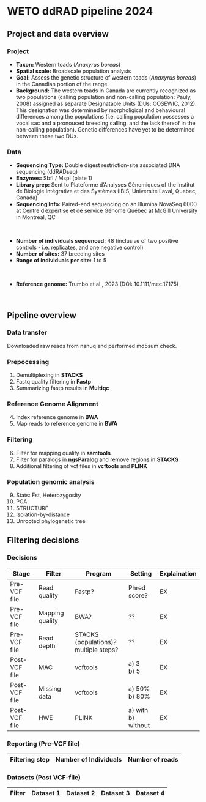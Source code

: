 # WETO ddRAD pipeline 2024
## Project and data overview
### Project
- **Taxon:** Western toads (*Anaxyrus boreas*)
- **Spatial scale:** Broadscale population analysis
- **Goal:** Assess the genetic structure of western toads (*Anaxyrus boreas*) in the Canadian portion of the range.
- **Background:** The western toads in Canada are currently recognized as two populations (calling population and non-calling population: Pauly, 2008) assigned as separate Designatable Units (DUs: COSEWIC, 2012). This designation was determined by morpholigical and behavioural differences among the populations (i.e. calling population possesses a vocal sac and a pronouced breeding calling, and the lack thereof in the non-calling population). Genetic differences have yet to be determined between these two DUs.
### Data
- **Sequencing Type:** Double digest restriction-site associated DNA sequencing (ddRADseq)
- **Enzymes:** SbfI / MspI (plate 1)
- **Library prep:** Sent to Plateforme d’Analyses Génomiques of the Institut de Biologie Intégrative et des Systèmes (IBIS, Universite ́Laval, Quebec, Canada)
- **Sequencing Info:** Paired-end sequencing on an Illumina NovaSeq 6000 at Centre d’expertise et de service Génome Québec at McGill University in Montreal, QC
<br>

- **Number of individuals sequenced:** 48 (inclusive of two positive controls - i.e. replicates, and one negative control)
- **Number of sites:** 37 breeding sites
- **Range of individuals per site:** 1 to 5 
<br>

- **Reference genome:** Trumbo et al., 2023 (DOI: 10.1111/mec.17175)
<br>

## Pipeline overview
### Data transfer
Downloaded raw reads from nanuq and performed md5sum check.
<br>

### Prepocessing
1. Demultiplexing in **STACKS**
2. Fastq quality filtering in **Fastp**
3. Summarizing fastp results in **Multiqc**

### Reference Genome Alignment
4. Index reference genome in **BWA**
5. Map reads to reference genome in **BWA**

### Filtering 
6. Filter for mapping quality in **samtools**
7. Filter for paralogs in **ngsParalog** and remove regions in **STACKS**
8. Additional filtering of vcf files in **vcftools** and **PLINK**

### Population genomic analysis
9. Stats: Fst, Heterozygosity
10. PCA
11. STRUCTURE
12. Isolation-by-distance
13. Unrooted phylogenetic tree

## Filtering decisions
### Decisions
| Stage | Filter | Program | Setting | Explaination |
| --- | --- | --- | --- | --- |
| Pre-VCF file | Read quality | Fastp? | Phred score? | EX |
| Pre-VCF file | Mapping quality | BWA? | ?? | EX |
| Pre-VCF file | Read depth | STACKS (populations)? <br> multiple steps? | ?? | EX |
| Post-VCF file | MAC | vcftools | a) 3 <br> b) 5 | EX |
| Post-VCF file | Missing data | vcftools | a) 50% <br> b) 80% | EX |
| Post-VCF file | HWE | PLINK | a) with <br> b) without | EX |

### Reporting (Pre-VCF file)
| Filtering step | Number of Individuals | Number of reads |
| --- | --- | --- |

### Datasets (Post VCF-file)
| Filter | Dataset 1 | Dataset 2 | Dataset 3 | Dataset 4 |
| --- | --- | --- | --- | --- |

